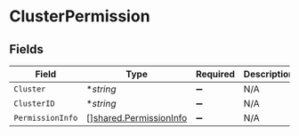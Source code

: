 # ClusterPermission


## Fields

| Field                                                                   | Type                                                                    | Required                                                                | Description                                                             |
| ----------------------------------------------------------------------- | ----------------------------------------------------------------------- | ----------------------------------------------------------------------- | ----------------------------------------------------------------------- |
| `Cluster`                                                               | **string*                                                               | :heavy_minus_sign:                                                      | N/A                                                                     |
| `ClusterID`                                                             | **string*                                                               | :heavy_minus_sign:                                                      | N/A                                                                     |
| `PermissionInfo`                                                        | [][shared.PermissionInfo](../../../pkg/models/shared/permissioninfo.md) | :heavy_minus_sign:                                                      | N/A                                                                     |